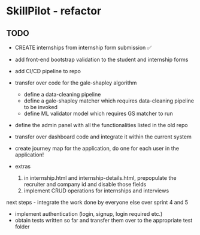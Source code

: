 # SkillPilot - refactor

## TODO

- CREATE internships from internship form submission ✅
- add front-end bootstrap validation to the student and internship forms
- add CI/CD pipeline to repo
- transfer over code for the gale-shapley algorithm
  - define a data-cleaning pipeline
  - define a gale-shapley matcher which requires data-cleaning pipeline to be invoked
  - define ML validator model which requires GS matcher to run
- define the admin panel with all the functionalities listed in the old repo
- transfer over dashboard code and integrate it within the current system
- create journey map for the application, do one for each user in the application!

- extras
    1. in internship.html and internship-details.html, prepopulate the recruiter and company id and disable those fields
    2. implement CRUD operations for internships and interviews

next steps - integrate the work done by everyone else over sprint 4 and 5

- implement authentication (login, signup, login required etc.)
- obtain tests written so far and transfer them over to the appropriate test folder
